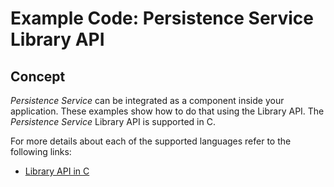 # Example Code: Persistence Service Library API

## Concept

*Persistence Service* can be integrated as a component inside your application.
These examples show how to do that using the Library API. The *Persistence
Service* Library API is supported in C.

For more details about each of the supported languages refer to the following links:
- [Library API in C](https://community.rti.com/static/documentation/connext-dds/7.0.0/doc/api/persistence_service/index.html)
